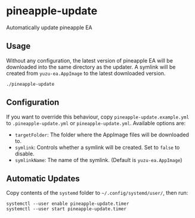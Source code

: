 # pineapple-update

Automatically update pineapple EA

## Usage

Without any configuration, the latest version of pineapple EA will be downloaded
into the same directory as the updater. A symlink will be created from
`yuzu-ea.AppImage` to the latest downloaded version.

    ./pineapple-update

## Configuration

If you want to override this behaviour, copy `pineapple-update.example.yml` to
`.pineapple-update.yml` or `pineapple-update.yml`. Available options are:

- `targetFolder`: The folder where the AppImage files will be downloaded to.
- `symlink`: Controls whether a symlink will be created. Set to `false` to disable.
- `symlinkName`: The name of the symlink. (Default is `yuzu-ea.AppImage`)

## Automatic Updates

Copy contents of the `systemd` folder to `~/.config/systemd/user/`, then run:

    systemctl --user enable pineapple-update.timer
    systemctl --user start pineapple-update.timer
